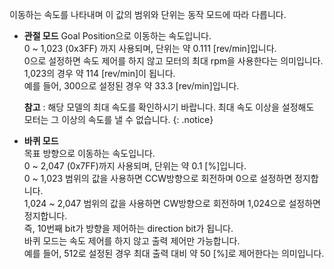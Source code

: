 이동하는 속도를 나타내며 이 값의 범위와 단위는 동작 모드에 따라 다릅니다.

+ **관절 모드**
  Goal Position으로 이동하는 속도입니다.  
  0 ~ 1,023 (0x3FF) 까지 사용되며, 단위는 약 0.111 [rev/min]입니다.  
  0으로 설정하면 속도 제어를 하지 않고 모터의 최대 rpm을 사용한다는 의미입니다.  
  1,023의 경우 약 114 [rev/min]이 됩니다.  
  예를 들어, 300으로 설정된 경우 약 33.3 [rev/min]입니다.

  **참고** : 해당 모델의 최대 속도를 확인하시기 바랍니다. 최대 속도 이상을 설정해도 모터는 그 이상의 속도를 낼 수 없습니다.
  {: .notice}

+ **바퀴 모드**  
  목표 방향으로 이동하는 속도입니다.  
  0 ~ 2,047 (0x7FF)까지 사용되며, 단위는 약 0.1 [%]입니다.  
  0 ~ 1,023 범위의 값을 사용하면 CCW방향으로 회전하며 0으로 설정하면 정지합니다.  
  1,024 ~ 2,047 범위의 값을 사용하면 CW방향으로 회전하며 1,024으로 설정하면 정지합니다.  
  즉, 10번째 bit가 방향을 제어하는 direction bit가 됩니다.  
  바퀴 모드는 속도 제어를 하지 않고 출력 제어만 가능합니다.  
  예를 들어, 512로 설정된 경우 최대 출력 대비 약 50 [%]로 제어한다는 의미입니다.
